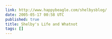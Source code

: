 ```yaml
---
link: http://www.happybeagle.com/shelbysblog/
date: 2005-05-17 00:58 UTC
published: true
title: Shelby's Life and Whatnot
tags: []
---
```



